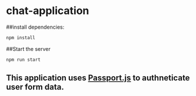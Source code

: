 # chat-application

##install dependencies:

```bash
npm install
```

##Start the server
```bash
npm run start
```


## This application uses [Passport.js](http://www.passportjs.org/) to authneticate user form data.
